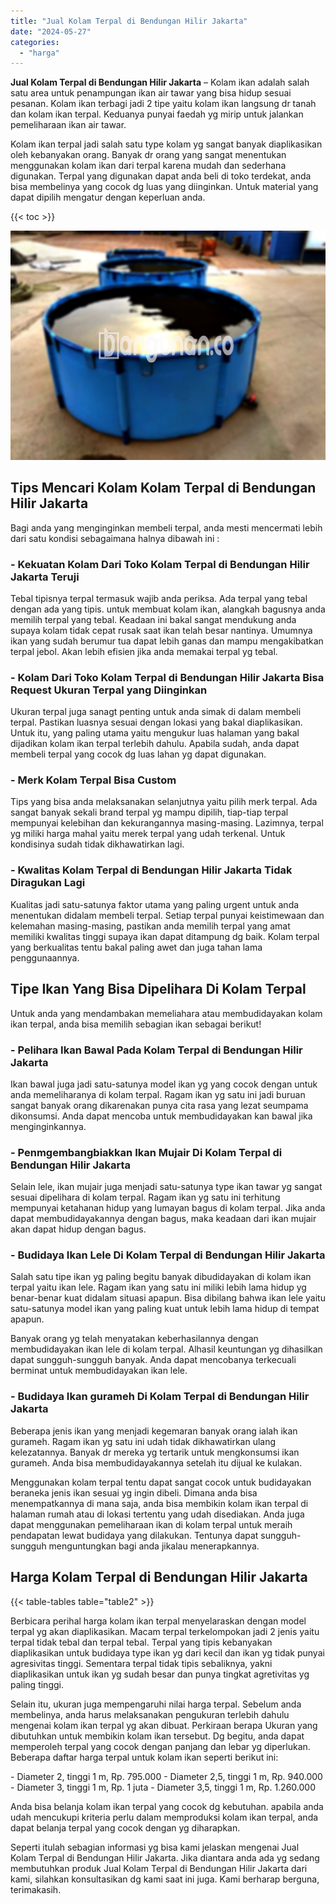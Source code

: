 ```yaml
---
title: "Jual Kolam Terpal di Bendungan Hilir Jakarta"
date: "2024-05-27"
categories: 
  - "harga"
---
```


**Jual Kolam Terpal di Bendungan Hilir Jakarta** – Kolam ikan adalah salah satu area untuk penampungan ikan air tawar yang bisa hidup sesuai pesanan. Kolam ikan terbagi jadi 2 tipe yaitu kolam ikan langsung dr tanah dan kolam ikan terpal. Keduanya punyai faedah yg mirip untuk jalankan pemeliharaan ikan air tawar.

Kolam ikan terpal jadi salah satu type kolam yg sangat banyak diaplikasikan oleh kebanyakan orang. Banyak dr orang yang sangat menentukan menggunakan kolam ikan dari terpal karena mudah dan sederhana digunakan. Terpal yang digunakan dapat anda beli di toko terdekat, anda bisa membelinya yang cocok dg luas yang diinginkan. Untuk material yang dapat dipilih mengatur dengan keperluan anda.

{{< toc >}}

![Jual Kolam Terpal di Bendungan Hilir Jakarta](/images/jual-kolam-terpal-18.png)

## Tips Mencari Kolam Kolam Terpal di Bendungan Hilir Jakarta

Bagi anda yang menginginkan membeli terpal, anda mesti mencermati lebih dari satu kondisi sebagaimana halnya dibawah ini :

### \- Kekuatan Kolam Dari Toko Kolam Terpal di Bendungan Hilir Jakarta Teruji

Tebal tipisnya terpal termasuk wajib anda periksa. Ada terpal yang tebal dengan ada yang tipis. untuk membuat kolam ikan, alangkah bagusnya anda memilih terpal yang tebal. Keadaan ini bakal sangat mendukung anda supaya kolam tidak cepat rusak saat ikan telah besar nantinya. Umumnya ikan yang sudah berumur tua dapat lebih ganas dan mampu mengakibatkan terpal jebol. Akan lebih efisien jika anda memakai terpal yg tebal.

### \- Kolam Dari Toko Kolam Terpal di Bendungan Hilir Jakarta Bisa Request Ukuran Terpal yang Diinginkan

Ukuran terpal juga sanagt penting untuk anda simak di dalam membeli terpal. Pastikan luasnya sesuai dengan lokasi yang bakal diaplikasikan. Untuk itu, yang paling utama yaitu mengukur luas halaman yang bakal dijadikan kolam ikan terpal terlebih dahulu. Apabila sudah, anda dapat membeli terpal yang cocok dg luas lahan yg dapat digunakan.

### \- Merk Kolam Terpal Bisa Custom

Tips yang bisa anda melaksanakan selanjutnya yaitu pilih merk terpal. Ada sangat banyak sekali brand terpal yg mampu dipilih, tiap-tiap terpal mempunyai kelebihan dan kekurangannya masing-masing. Lazimnya, terpal yg miliki harga mahal yaitu merek terpal yang udah terkenal. Untuk kondisinya sudah tidak dikhawatirkan lagi.

### \- Kwalitas Kolam Terpal di Bendungan Hilir Jakarta Tidak Diragukan Lagi

Kualitas jadi satu-satunya faktor utama yang paling urgent untuk anda menentukan didalam membeli terpal. Setiap terpal punyai keistimewaan dan kelemahan masing-masing, pastikan anda memilih terpal yang amat memiliki kwalitas tinggi supaya ikan dapat ditampung dg baik. Kolam terpal yang berkualitas tentu bakal paling awet dan juga tahan lama penggunaannya.

## Tipe Ikan Yang Bisa Dipelihara Di Kolam Terpal

Untuk anda yang mendambakan memeliahara atau membudidayakan kolam ikan terpal, anda bisa memilih sebagian ikan sebagai berikut!

### \- Pelihara Ikan Bawal Pada Kolam Terpal di Bendungan Hilir Jakarta

Ikan bawal juga jadi satu-satunya model ikan yg yang cocok dengan untuk anda memeliharanya di kolam terpal. Ragam ikan yg satu ini jadi buruan sangat banyak orang dikarenakan punya cita rasa yang lezat seumpama dikonsumsi. Anda dapat mencoba untuk membudidayakan kan bawal jika menginginkannya.

### \- Penmgembangbiakkan Ikan Mujair Di Kolam Terpal di Bendungan Hilir Jakarta

Selain lele, ikan mujair juga menjadi satu-satunya type ikan tawar yg sangat sesuai dipelihara di kolam terpal. Ragam ikan yg satu ini terhitung mempunyai ketahanan hidup yang lumayan bagus di kolam terpal. Jika anda dapat membudidayakannya dengan bagus, maka keadaan dari ikan mujair akan dapat hidup dengan bagus.

### \- Budidaya Ikan Lele Di Kolam Terpal di Bendungan Hilir Jakarta

Salah satu tipe ikan yg paling begitu banyak dibudidayakan di kolam ikan terpal yaitu ikan lele. Ragam ikan yang satu ini miliki lebih lama hidup yg benar-benar kuat didalam situasi apapun. Bisa dibilang bahwa ikan lele yaitu satu-satunya model ikan yang paling kuat untuk lebih lama hidup di tempat apapun.

Banyak orang yg telah menyatakan keberhasilannya dengan membudidayakan ikan lele di kolam terpal. Alhasil keuntungan yg dihasilkan dapat sungguh-sungguh banyak. Anda dapat mencobanya terkecuali berminat untuk membudidayakan ikan lele.

### \- Budidaya Ikan gurameh Di Kolam Terpal di Bendungan Hilir Jakarta

Beberapa jenis ikan yang menjadi kegemaran banyak orang ialah ikan gurameh. Ragam ikan yg satu ini udah tidak dikhawatirkan ulang kelezatannya. Banyak dr mereka yg tertarik untuk mengkonsumsi ikan gurameh. Anda bisa membudidayakannya setelah itu dijual ke kulakan.

Menggunakan kolam terpal tentu dapat sangat cocok untuk budidayakan beraneka jenis ikan sesuai yg ingin dibeli. Dimana anda bisa menempatkannya di mana saja, anda bisa membikin kolam ikan terpal di halaman rumah atau di lokasi tertentu yang udah disediakan. Anda juga dapat menggunakan pemeliharaan ikan di kolam terpal untuk meraih pendapatan lewat budidaya yang dilakukan. Tentunya dapat sungguh-sungguh menguntungkan bagi anda jikalau menerapkannya.

## Harga Kolam Terpal di Bendungan Hilir Jakarta

{{< table-tables table="table2" >}}

Berbicara perihal harga kolam ikan terpal menyelaraskan dengan model terpal yg akan diaplikasikan. Macam terpal terkelompokan jadi 2 jenis yaitu terpal tidak tebal dan terpal tebal. Terpal yang tipis kebanyakan diaplikasikan untuk budidaya type ikan yg dari kecil dan ikan yg tidak punyai agresivitas tinggi. Sementara terpal tidak tipis sebaliknya, yakni diaplikasikan untuk ikan yg sudah besar dan punya tingkat agretivitas yg paling tinggi.

Selain itu, ukuran juga mempengaruhi nilai harga terpal. Sebelum anda membelinya, anda harus melaksanakan pengukuran terlebih dahulu mengenai kolam ikan terpal yg akan dibuat. Perkiraan berapa Ukuran yang dibutuhkan untuk membikin kolam ikan tersebut. Dg begitu, anda dapat memperoleh terpal yang cocok dengan panjang dan lebar yg diperlukan. Beberapa daftar harga terpal untuk kolam ikan seperti berikut ini:

\- Diameter 2, tinggi 1 m, Rp. 795.000 - Diameter 2,5, tinggi 1 m, Rp. 940.000 - Diameter 3, tinggi 1 m, Rp. 1 juta - Diameter 3,5, tinggi 1 m, Rp. 1.260.000

Anda bisa belanja kolam ikan terpal yang cocok dg kebutuhan. apabila anda udah mencukupi kriteria perlu dalam memproduksi kolam ikan terpal, anda dapat belanja terpal yang cocok dengan yg diharapkan.

Seperti itulah sebagian informasi yg bisa kami jelaskan mengenai Jual Kolam Terpal di Bendungan Hilir Jakarta. Jika diantara anda ada yg sedang membutuhkan produk Jual Kolam Terpal di Bendungan Hilir Jakarta dari kami, silahkan konsultasikan dg kami saat ini juga. Kami berharap berguna, terimakasih.
